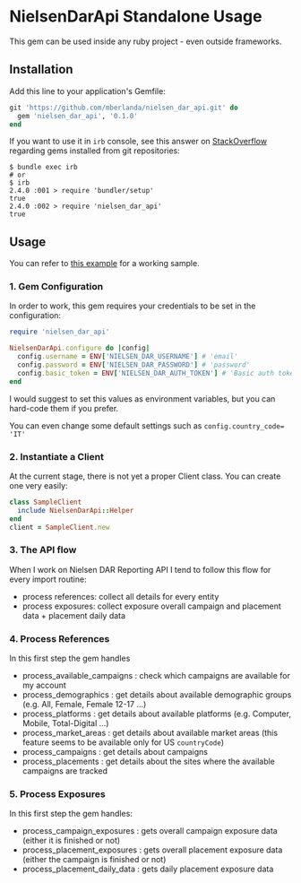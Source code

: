 # NielsenDarApi Standalone Usage

This gem can be used inside any ruby project - even outside frameworks.

## Installation

Add this line to your application's Gemfile:

```ruby
git 'https://github.com/mberlanda/nielsen_dar_api.git' do
  gem 'nielsen_dar_api', '0.1.0'
end
```

If you want to use it in `irb` console, see this answer on [StackOverflow](https://stackoverflow.com/a/26959406/5687152) regarding gems installed from git repositories:

```
$ bundle exec irb
# or
$ irb
2.4.0 :001 > require 'bundler/setup'
true
2.4.0 :002 > require 'nielsen_dar_api'
true
```

## Usage

You can refer to [this example](standalone/example.rb) for a working sample.

### 1. Gem Configuration

In order to work, this gem requires your credentials to be set in the configuration:
```ruby
require 'nielsen_dar_api'

NielsenDarApi.configure do |config|
  config.username = ENV['NIELSEN_DAR_USERNAME'] # 'email'
  config.password = ENV['NIELSEN_DAR_PASSWORD'] # 'password'
  config.basic_token = ENV['NIELSEN_DAR_AUTH_TOKEN'] # 'Basic auth token provided by Nielsen'
end
```
I would suggest to set this values as environment variables, but you can hard-code them if you prefer.

You can even change some default settings such as `config.country_code= 'IT'`

### 2. Instantiate a Client

At the current stage, there is not yet a proper Client class.
You can create one very easily:

```ruby
class SampleClient
  include NielsenDarApi::Helper
end
client = SampleClient.new
```

### 3. The API flow

When I work on Nielsen DAR Reporting API I tend to follow this flow for every import routine:

- process references: collect all details for every entity
- process exposures: collect exposure overall campaign and placement data + placement daily data

### 4. Process References

In this first step the gem handles

- process_available_campaigns : check which campaigns are available for my account
- process_demographics : get details about available demographic groups (e.g. All, Female, Female 12-17 ...)
- process_platforms : get details about available platforms (e.g. Computer, Mobile, Total-Digital ...)
- process_market_areas : get details about available market areas (this feature seems to be available only for US `countryCode`)
- process_campaigns : get details about campaigns
- process_placements : get details about the sites where the available campaigns are tracked

### 5. Process Exposures

In this first step the gem handles:

- process_campaign_exposures : gets overall campaign exposure data (either it is finished or not)
- process_placement_exposures : gets overall placement exposure data (either the campaign is finished or not)
- process_placement_daily_data : gets daily placement exposure data
